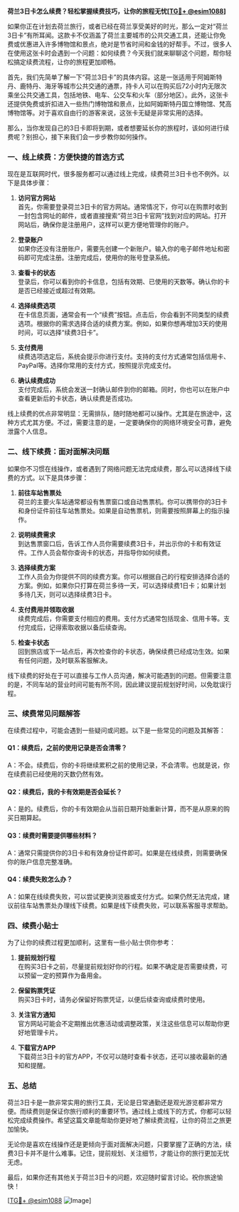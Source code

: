 **荷兰3日卡怎么续费？轻松掌握续费技巧，让你的旅程无忧[[TG💪+ @esim1088](https://t.me/s/esim1088)]**

如果你正在计划去荷兰旅行，或者已经在荷兰享受美好的时光，那么一定对“荷兰3日卡”有所耳闻。这款卡不仅涵盖了荷兰主要城市的公共交通工具，还能让你免费或优惠进入许多博物馆和景点，绝对是节省时间和金钱的好帮手。不过，很多人在使用这张卡时会遇到一个问题：如何续费？今天我们就来聊聊这个问题，帮你轻松搞定续费流程，让你的旅程更加顺畅。

首先，我们先简单了解一下“荷兰3日卡”的具体内容。这是一张适用于阿姆斯特丹、鹿特丹、海牙等城市公共交通的通票，持卡人可以在购买后72小时内无限次乘坐公共交通工具，包括地铁、电车、公交车和火车（部分地区）。此外，这张卡还提供免费或折扣进入一些热门博物馆和景点，比如阿姆斯特丹国立博物馆、梵高博物馆等。对于喜欢自由行的游客来说，这张卡无疑是非常实用的选择。

那么，当你发现自己的3日卡即将到期，或者想要延长你的旅程时，该如何进行续费呢？别担心，接下来我们会一步步教你如何操作。

### **一、线上续费：方便快捷的首选方式**

现在是互联网时代，很多服务都可以通过线上完成，续费荷兰3日卡也不例外。以下是具体步骤：

1. **访问官方网站**  
   首先，你需要登录荷兰3日卡的官方网站。通常情况下，你可以在购票时收到一封包含网址的邮件，或者直接搜索“荷兰3日卡官网”找到对应的网站。打开网站后，确保你是注册用户，这样可以更方便地管理你的账户。

2. **登录账户**  
   如果你还没有注册账户，需要先创建一个新账户。输入你的电子邮件地址和密码即可完成注册。注册完成后，使用你的账号登录系统。

3. **查看卡的状态**  
   登录后，你可以看到你的卡信息，包括有效期、已使用的天数等。确认你的卡是否已经接近或超过有效期。

4. **选择续费选项**  
   在卡信息页面，通常会有一个“续费”按钮。点击后，你会看到不同类型的续费选项。根据你的需求选择合适的续费方案。例如，如果你想再增加3天的使用时间，可以选择“续费3日卡”。

5. **支付费用**  
   续费选项选定后，系统会提示你进行支付。支持的支付方式通常包括信用卡、PayPal等。选择你常用的支付方式，按照提示完成支付。

6. **确认续费成功**  
   支付完成后，系统会发送一封确认邮件到你的邮箱。同时，你也可以在账户中查看更新后的卡状态，确认续费是否成功。

线上续费的优点非常明显：无需排队，随时随地都可以操作。尤其是在旅途中，这种方式尤其方便。不过，需要注意的是，一定要确保你的网络环境安全可靠，避免泄露个人信息。

### **二、线下续费：面对面解决问题**

如果你不习惯在线操作，或者遇到了网络问题无法完成续费，那么可以选择线下续费的方式。以下是具体步骤：

1. **前往车站售票处**  
   荷兰的主要火车站通常都设有售票窗口或自动售票机。你可以携带你的3日卡和身份证件前往车站售票处。如果是自动售票机，则需要按照屏幕上的指示操作。

2. **说明续费需求**  
   到达售票窗口后，告诉工作人员你需要续费3日卡，并出示你的卡和有效证件。工作人员会帮你查询卡的状态，并指导你如何续费。

3. **选择续费方案**  
   工作人员会为你提供不同的续费方案。你可以根据自己的行程安排选择合适的方案。例如，如果你只打算在荷兰多待一天，可以选择续费1日卡；如果计划多待几天，则可以选择续费3日卡。

4. **支付费用并领取收据**  
   续费完成后，你需要支付相应的费用。支付方式通常包括现金、信用卡等。支付完成后，记得索取收据以备后续查询。

5. **检查卡状态**  
   回到旅店或下一站点后，再次检查你的卡状态，确保续费已经成功生效。如果有任何问题，及时联系客服解决。

线下续费的好处在于可以直接与工作人员沟通，解决可能遇到的问题。但需要注意的是，不同车站的营业时间可能有所不同，因此建议提前规划好时间，以免耽误行程。

### **三、续费常见问题解答**

在续费过程中，可能会遇到一些疑问或问题。以下是一些常见的问题及其解答：

#### **Q1：续费后，之前的使用记录是否会清零？**
A：不会。续费后，你的卡将继续累积之前的使用记录，不会清零。也就是说，你在续费前已经使用的天数仍然有效。

#### **Q2：续费后，我的卡有效期是否会延长？**
A：是的。续费后，你的卡有效期会从当前日期开始重新计算，而不是从原来的购买日期算起。

#### **Q3：续费时需要提供哪些材料？**
A：通常只需提供你的3日卡和有效身份证件即可。如果是在线续费，则需要确保你的账户信息完整准确。

#### **Q4：续费失败怎么办？**
A：如果在线续费失败，可以尝试更换浏览器或支付方式。如果仍然无法完成，建议前往车站售票处办理线下续费。如果是线下续费失败，可以联系客服寻求帮助。

### **四、续费小贴士**

为了让你的续费过程更加顺利，这里有一些小贴士供你参考：

1. **提前规划行程**  
   在购买3日卡之前，尽量提前规划好你的行程。如果不确定是否需要续费，可以预留一定的预算作为备用金。

2. **保留购票凭证**  
   购买3日卡时，请务必保留好购票凭证，以便后续查询或续费时使用。

3. **关注官方通知**  
   官方网站可能会不定期推出优惠活动或调整政策，关注这些信息可以帮助你更好地管理卡片。

4. **下载官方APP**  
   下载荷兰3日卡的官方APP，不仅可以随时查看卡状态，还可以接收最新的通知和提醒。

### **五、总结**

荷兰3日卡是一款非常实用的旅行工具，无论是日常通勤还是观光游览都非常方便。而续费则是保证你旅行顺利的重要环节。通过线上或线下的方式，你都可以轻松完成续费操作。希望这篇文章能帮助你更好地了解续费流程，让你的荷兰之旅更加愉快。

无论你是喜欢在线操作还是更倾向于面对面解决问题，只要掌握了正确的方法，续费3日卡并不是什么难事。记住，提前规划、关注细节，才能让你的旅行更加无忧无虑。

最后，如果你还有其他关于荷兰3日卡的问题，欢迎随时留言讨论。祝你旅途愉快！

[[TG💪+ @esim1088](https://t.me/s/esim1088) ![Image](https://i.postimg.cc/4NQfJmqS/Snipaste-2025-05-13-00-14-12.png)]